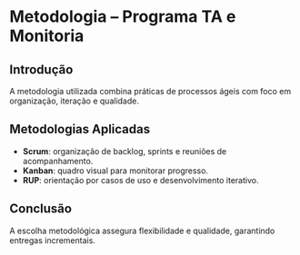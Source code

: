 # Metodologia – Programa TA e Monitoria

## Introdução
A metodologia utilizada combina práticas de processos ágeis com foco em organização, iteração e qualidade.

## Metodologias Aplicadas
- **Scrum**: organização de backlog, sprints e reuniões de acompanhamento.  
- **Kanban**: quadro visual para monitorar progresso.  
- **RUP**: orientação por casos de uso e desenvolvimento iterativo.  

## Conclusão
A escolha metodológica assegura flexibilidade e qualidade, garantindo entregas incrementais.

